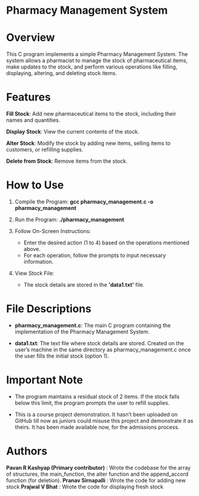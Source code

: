 # Pharmacy Management System
# Overview
This C program implements a simple Pharmacy Management System. The system allows a pharmacist to manage the stock of pharmaceutical items, make updates to the stock, and perform various operations like filling, displaying, altering, and deleting stock items.

# Features

**Fill Stock**: Add new pharmaceutical items to the stock, including their names and quantities.

**Display Stock**: View the current contents of the stock.

**Alter Stock**: Modify the stock by adding new items, selling items to customers, or refilling supplies.

**Delete from Stock**: Remove items from the stock.


 # How to Use

1. Compile the Program:
   **gcc pharmacy_management.c -o pharmacy_management**
  

2. Run the Program:
   **./pharmacy_management**

3. Follow On-Screen Instructions:
   - Enter the desired action (1 to 4) based on the operations mentioned above.
   - For each operation, follow the prompts to input necessary information.

4. View Stock File:
   - The stock details are stored in the **'data1.txt'** file.



# File Descriptions

- **pharmacy_management.c**: The main C program containing the implementation of the Pharmacy Management System.

- **data1.txt**: The text file where stock details are stored. Created on the user’s machine in the same directory as pharmacy_management.c once the user fills the initial stock (option 1). 

# Important Note

- The program maintains a residual stock of 2 items. If the stock falls below this limit, the program prompts the user to refill supplies.
  
- This is a course project demonstration. It hasn’t been uploaded on GitHub till now as juniors could misuse this project and demonstrate it as theirs. It has been made available now, for the admissions process.


 # Authors

**Pavan R Kashyap (Primary contributor)** : Wrote the codebase for the array of structures, the main_function, the alter function and the append_accord function (for deletion). 
**Pranav Sirnapalli** : Wrote the code for adding new stock
**Prajwal V Bhat** : Wrote the code for displaying fresh stock




